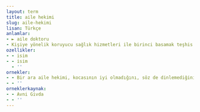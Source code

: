 ```yaml
---
layout: term
title: aile hekimi
slug: aile-hekimi
lisan: Türkçe
anlamlar:
- ► aile doktoru
- Kişiye yönelik koruyucu sağlık hizmetleri ile birinci basamak teşhis ve tedavi edici sağlık hizmetleri sunan hekim
ozellikler:
- - isim
- - isim
  - ''
ornekler:
- - Bir ara aile hekimi, kocasının iyi olmadığını, söz de dinlemediğini ona söylemiş; kendisinden yardım istemişti.
- - ''
orneklerkaynak:
- - Avni Givda
- - ''
---
```

